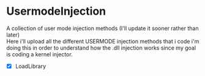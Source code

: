 # UsermodeInjection
A collection of user mode injection methods (I'll update it sooner rather than later)
<br />
Here i'll upload all the different USERMODE injection methods that i code
i'm doing this in order to understand how the .dll injection works since my goal
is coding a kernel injector.
- [x] LoadLibrary
